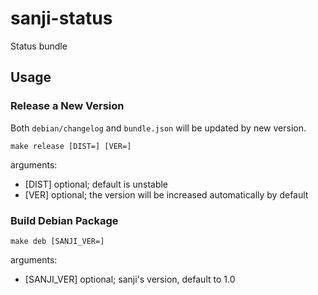sanji-status
==========

Status bundle

## Usage

### Release a New Version
Both `debian/changelog` and `bundle.json` will be updated by new version.

```
make release [DIST=] [VER=]
```

arguments:
 - [DIST]     optional; default is unstable
 - [VER]      optional; the version will be increased automatically by default

### Build Debian Package
```
make deb [SANJI_VER=]
```

arguments:
 - [SANJI_VER]  optional; sanji's version, default to 1.0

